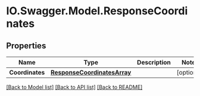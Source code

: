 # IO.Swagger.Model.ResponseCoordinates
## Properties

Name | Type | Description | Notes
------------ | ------------- | ------------- | -------------
**Coordinates** | [**ResponseCoordinatesArray**](ResponseCoordinatesArray.md) |  | [optional] 

[[Back to Model list]](../README.md#documentation-for-models) [[Back to API list]](../README.md#documentation-for-api-endpoints) [[Back to README]](../README.md)

